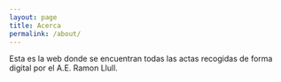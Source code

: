 ```yaml
---
layout: page
title: Acerca
permalink: /about/
---
```


Esta es la web donde se encuentran todas las actas recogidas de forma digital por el A.E. Ramon Llull.
